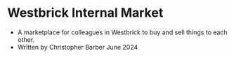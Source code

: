 # Westbrick Internal Market
- A marketplace for colleagues in Westbrick to buy and sell things to each other.
- Written by Christopher Barber June 2024
